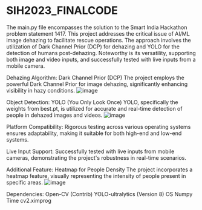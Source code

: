 # SIH2023_FINALCODE


The main.py file encompasses the solution to the Smart India Hackathon problem statement 1417. This project addresses the critical issue of AI/ML image dehazing to facilitate rescue operations. The approach involves the utilization of Dark Channel Prior (DCP) for dehazing and YOLO for the detection of humans post-dehazing. Noteworthy is its versatility, supporting both image and video inputs, and successfully tested with live inputs from a mobile camera.

Dehazing Algorithm: Dark Channel Prior (DCP)
The project employs the powerful Dark Channel Prior for image dehazing, significantly enhancing visibility in hazy conditions.
![image](https://github.com/Dheepak27/SIH2023_FINALCODE/assets/89765006/42029306-4c5a-4f76-8561-24cb0342ba02)

Object Detection: YOLO (You Only Look Once)
YOLO, specifically the weights from best.pt, is utilized for accurate and real-time detection of people in dehazed images and videos.
![image](https://github.com/Dheepak27/SIH2023_FINALCODE/assets/89765006/2cc480e0-2a63-4e89-9fa6-6da1525ad7bc)

Platform Compatibility:
Rigorous testing across various operating systems ensures adaptability, making it suitable for both high-end and low-end systems.

Live Input Support:
Successfully tested with live inputs from mobile cameras, demonstrating the project's robustness in real-time scenarios.

Additional Feature: Heatmap for People Density
The project incorporates a heatmap feature, visually representing the intensity of people present in specific areas.
![image](https://github.com/Dheepak27/SIH2023_FINALCODE/assets/89765006/88f8cb2b-2d51-4780-bcaa-7efbd3e207ac)


Dependencies:
Open-CV (Contrib)
YOLO-ultralytics (Version 8)
OS
Numpy
Time
cv2.ximprog










